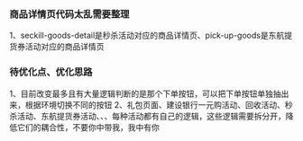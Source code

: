 ### 商品详情页代码太乱需要整理
  1、seckill-goods-detail是秒杀活动对应的商品详情页、pick-up-goods是东航提货券活动对应的商品详情页

### 待优化点、优化思路
  1、目前改变最多且有大量逻辑判断的是那个下单按钮，可以把下单按钮单独抽出来，根据环境切换不同的按钮
  2、礼包页面、建设银行一元购活动、回收活动、秒杀活动、东航提货券活动、、、每种活动都有自己的逻辑，这些逻辑需要拆分开，降低它们的耦合性，不要你中带我，我中有你